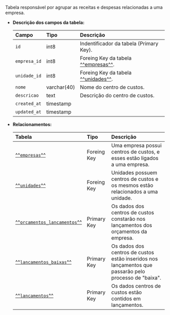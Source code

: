 Tabela responsável por agrupar as receitas e despesas relacionadas a uma empresa.

- **Descrição dos campos da tabela:**

  | Campo        | Tipo        | Descrição                                    |
  | :----------- | :---------- | :------------------------------------------- |
  | `id`         | int8        | Indentificador da tabela (Primary Key).      |
  | `empresa_id` | int8        | Foreing Key da tabela [^^empresas^^](#empresas). |
  | `unidade_id` | int8        | Foreing Key da tabela [^^unidades^^](#unidades). |
  | `nome`       | varchar(40) | Nome do centro de custos.                    |
  | `descricao`  | text        | Descrição do centro de custos.               |
  | `created_at` | timestamp   |                                              |
  | `updated_at` | timestamp   |                                              |

- **Relacionamentos:**

  | Tabela                                                  | Tipo        | Descrição                                                                           |
  | :------------------------------------------------------ | :---------- | :---------------------------------------------------------------------------------- |
  | [^^`empresas`^^](#empresas)                             | Foreing Key | Uma empresa possui centros de custos, e esses estão ligados a uma empresa.          |
  | [^^`unidades`^^](#unidades)                             | Foreing Key | Unidades possuem centros de custos e os mesmos estão relacionados a uma unidade.    |
  | [^^`orcamentos_lancamentos`^^](#orcamentos_lancamentos) | Primary Key | Os dados dos centros de custos constarão nos lançamentos dos orçamentos da empresa. |
  | [^^`lancamentos_baixas`^^](#lancamentos_baixas)         | Primary Key | Os dados dos centros de custos estão inseridos nos lançamentos que passarão pelo processo de "baixa". |
  | [^^`lancamentos`^^](#lancamentos)                       | Primary Key | Os dados centros de custos estão contidos em lançamentos.                           |